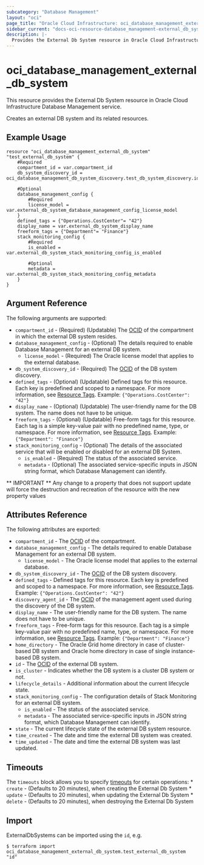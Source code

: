 ```yaml
---
subcategory: "Database Management"
layout: "oci"
page_title: "Oracle Cloud Infrastructure: oci_database_management_external_db_system"
sidebar_current: "docs-oci-resource-database_management-external_db_system"
description: |-
  Provides the External Db System resource in Oracle Cloud Infrastructure Database Management service
---
```


# oci_database_management_external_db_system
This resource provides the External Db System resource in Oracle Cloud Infrastructure Database Management service.

Creates an external DB system and its related resources.


## Example Usage

```hcl
resource "oci_database_management_external_db_system" "test_external_db_system" {
	#Required
	compartment_id = var.compartment_id
	db_system_discovery_id = oci_database_management_db_system_discovery.test_db_system_discovery.id

	#Optional
	database_management_config {
		#Required
		license_model = var.external_db_system_database_management_config_license_model
	}
	defined_tags = {"Operations.CostCenter"= "42"}
	display_name = var.external_db_system_display_name
	freeform_tags = {"Department"= "Finance"}
	stack_monitoring_config {
		#Required
		is_enabled = var.external_db_system_stack_monitoring_config_is_enabled

		#Optional
		metadata = var.external_db_system_stack_monitoring_config_metadata
	}
}
```

## Argument Reference

The following arguments are supported:

* `compartment_id` - (Required) (Updatable) The [OCID](https://docs.cloud.oracle.com/iaas/Content/General/Concepts/identifiers.htm) of the compartment in which the external DB system resides.
* `database_management_config` - (Optional) The details required to enable Database Management for an external DB system.
	* `license_model` - (Required) The Oracle license model that applies to the external database. 
* `db_system_discovery_id` - (Required) The [OCID](https://docs.cloud.oracle.com/iaas/Content/General/Concepts/identifiers.htm) of the DB system discovery.
* `defined_tags` - (Optional) (Updatable) Defined tags for this resource. Each key is predefined and scoped to a namespace. For more information, see [Resource Tags](https://docs.cloud.oracle.com/iaas/Content/General/Concepts/resourcetags.htm). Example: `{"Operations.CostCenter": "42"}` 
* `display_name` - (Optional) (Updatable) The user-friendly name for the DB system. The name does not have to be unique.
* `freeform_tags` - (Optional) (Updatable) Free-form tags for this resource. Each tag is a simple key-value pair with no predefined name, type, or namespace. For more information, see [Resource Tags](https://docs.cloud.oracle.com/iaas/Content/General/Concepts/resourcetags.htm). Example: `{"Department": "Finance"}` 
* `stack_monitoring_config` - (Optional) The details of the associated service that will be enabled or disabled for an external DB System.
	* `is_enabled` - (Required) The status of the associated service.
	* `metadata` - (Optional) The associated service-specific inputs in JSON string format, which Database Management can identify.


** IMPORTANT **
Any change to a property that does not support update will force the destruction and recreation of the resource with the new property values

## Attributes Reference

The following attributes are exported:

* `compartment_id` - The [OCID](https://docs.cloud.oracle.com/iaas/Content/General/Concepts/identifiers.htm) of the compartment.
* `database_management_config` - The details required to enable Database Management for an external DB system.
	* `license_model` - The Oracle license model that applies to the external database. 
* `db_system_discovery_id` - The [OCID](https://docs.cloud.oracle.com/iaas/Content/General/Concepts/identifiers.htm) of the DB system discovery.
* `defined_tags` - Defined tags for this resource. Each key is predefined and scoped to a namespace. For more information, see [Resource Tags](https://docs.cloud.oracle.com/iaas/Content/General/Concepts/resourcetags.htm). Example: `{"Operations.CostCenter": "42"}` 
* `discovery_agent_id` - The [OCID](https://docs.cloud.oracle.com/iaas/Content/General/Concepts/identifiers.htm) of the management agent used during the discovery of the DB system.
* `display_name` - The user-friendly name for the DB system. The name does not have to be unique.
* `freeform_tags` - Free-form tags for this resource. Each tag is a simple key-value pair with no predefined name, type, or namespace. For more information, see [Resource Tags](https://docs.cloud.oracle.com/iaas/Content/General/Concepts/resourcetags.htm). Example: `{"Department": "Finance"}` 
* `home_directory` - The Oracle Grid home directory in case of cluster-based DB system and Oracle home directory in case of single instance-based DB system. 
* `id` - The [OCID](https://docs.cloud.oracle.com/iaas/Content/General/Concepts/identifiers.htm) of the external DB system.
* `is_cluster` - Indicates whether the DB system is a cluster DB system or not.
* `lifecycle_details` - Additional information about the current lifecycle state.
* `stack_monitoring_config` - The configuration details of Stack Monitoring for an external DB system.
	* `is_enabled` - The status of the associated service.
	* `metadata` - The associated service-specific inputs in JSON string format, which Database Management can identify.
* `state` - The current lifecycle state of the external DB system resource.
* `time_created` - The date and time the external DB system was created.
* `time_updated` - The date and time the external DB system was last updated.

## Timeouts

The `timeouts` block allows you to specify [timeouts](https://registry.terraform.io/providers/oracle/oci/latest/docs/guides/changing_timeouts) for certain operations:
	* `create` - (Defaults to 20 minutes), when creating the External Db System
	* `update` - (Defaults to 20 minutes), when updating the External Db System
	* `delete` - (Defaults to 20 minutes), when destroying the External Db System


## Import

ExternalDbSystems can be imported using the `id`, e.g.

```
$ terraform import oci_database_management_external_db_system.test_external_db_system "id"
```

